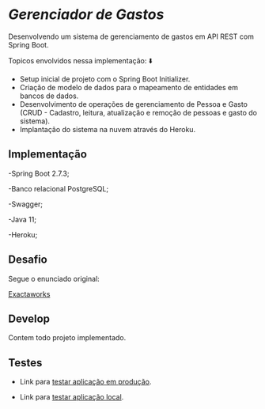 # _Gerenciador de Gastos_

Desenvolvendo um sistema de gerenciamento de gastos em API REST com Spring Boot.

Topicos envolvidos nessa implementação: ⬇️

- Setup inicial de projeto com o Spring Boot Initializer.
- Criação de modelo de dados para o mapeamento de entidades em bancos de dados.
- Desenvolvimento de operações de gerenciamento de Pessoa e Gasto (CRUD - Cadastro, leitura, atualização e remoção de pessoas e gasto do sistema).
- Implantação do sistema na nuvem através do Heroku.

## Implementação

-Spring Boot 2.7.3;

-Banco relacional PostgreSQL;

-Swagger;

-Java 11;

-Heroku;

## Desafio
Segue o enunciado original:

[Exactaworks](https://drive.google.com/file/d/1IEGTgkVQPyV_WzOIngDrkcG9sw1Vfzt0/view?usp=sharing)

## Develop
Contem todo projeto implementado.

## Testes

- Link para [testar aplicação em produção](https://api-gestao-despesa.herokuapp.com/gestao-despesa/api/public/swagger-ui/index.html).

- Link para [testar aplicação local](http://localhost:8080/gestao-despesa/api/public/swagger-ui/index.html#).
